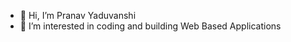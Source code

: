 - 👋 Hi, I’m Pranav Yaduvanshi
- 👀 I’m interested in coding and building Web Based Applications

<!---
pranav1-git/pranav1-git is a ✨ special ✨ repository because its `README.md` (this file) appears on your GitHub profile.
You can click the Preview link to take a look at your changes.
--->
